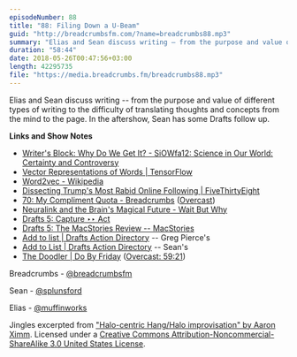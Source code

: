 ```yaml
---
episodeNumber: 88
title: "88: Filing Down a U-Beam"
guid: "http://breadcrumbsfm.com/?name=breadcrumbs88.mp3"
summary: "Elias and Sean discuss writing – from the purpose and value of different types of writing to the difficulty of translating thoughts and concepts from the mind to the page. In the aftershow, Sean has some Drafts follow up."
duration: "58:44"
date: 2018-05-26T00:47:56+03:00
length: 42295735
file: "https://media.breadcrumbs.fm/breadcrumbs88.mp3"
---
```

Elias and Sean discuss writing -- from the purpose and value of different types of writing to the difficulty of translating thoughts and concepts from the mind to the page. In the aftershow, Sean has some Drafts follow up.

**Links and Show Notes**
- [Writer's Block: Why Do We Get It? - SiOWfa12: Science in Our World: Certainty and Controversy](http://www.personal.psu.edu/afr3/blogs/siowfa12/2012/09/writers-block-why-do-we-get-it.html)
- [Vector Representations of Words | TensorFlow](https://www.tensorflow.org/tutorials/word2vec)
- [Word2vec - Wikipedia](https://en.wikipedia.org/wiki/Word2vec)
- [Dissecting Trump's Most Rabid Online Following | FiveThirtyEight](https://fivethirtyeight.com/features/dissecting-trumps-most-rabid-online-following/)
- [70: My Compliment Quota - Breadcrumbs](http://breadcrumbsfm.com/?name=breadcrumbs70.mp3) ([Overcast](https://overcast.fm/+Llyrl87TQ))
- [Neuralink and the Brain's Magical Future - Wait But Why](https://waitbutwhy.com/2017/04/neuralink.html)
- [Drafts 5: Capture ‣‣ Act](https://itunes.apple.com/us/app/drafts-5-capture-act/id1236254471?mt=8&uo=4)
- [Drafts 5: The MacStories Review -- MacStories](https://www.macstories.net/reviews/drafts-5-the-macstories-review/)
- [Add to list | Drafts Action Directory](https://actions.getdrafts.com/a/1Ga) -- Greg Pierce's
- [Add to List | Drafts Action Directory](https://actions.getdrafts.com/a/1IB) -- Sean's
- [The Doodler | Do By Friday](http://dobyfriday.com/79) ([Overcast: 59:21](https://overcast.fm/+HfJh9G3UE/59:21))

Breadcrumbs - [@breadcrumbsfm](https://twitter.com/breadcrumbsfm)

Sean - [@splunsford](https://twitter.com/splunsford)

Elias - [@muffinworks](https://twitter.com/muffinworks)

Jingles excerpted from ["Halo-centric Hang/Halo improvisation" by Aaron Ximm](http://freemusicarchive.org/music/aaron_ximm/handpans_and_the_hang/). Licensed under a [Creative Commons Attribution-Noncommercial-ShareAlike 3.0 United States License](http://creativecommons.org/licenses/by-nc-sa/3.0/us/).